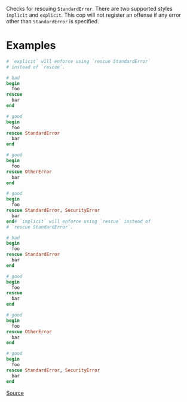 
Checks for rescuing `StandardError`. There are two supported
styles `implicit` and `explicit`. This cop will not register an offense
if any error other than `StandardError` is specified.

# Examples

```ruby
# `explicit` will enforce using `rescue StandardError`
# instead of `rescue`.

# bad
begin
  foo
rescue
  bar
end

# good
begin
  foo
rescue StandardError
  bar
end

# good
begin
  foo
rescue OtherError
  bar
end

# good
begin
  foo
rescue StandardError, SecurityError
  bar
end# `implicit` will enforce using `rescue` instead of
# `rescue StandardError`.

# bad
begin
  foo
rescue StandardError
  bar
end

# good
begin
  foo
rescue
  bar
end

# good
begin
  foo
rescue OtherError
  bar
end

# good
begin
  foo
rescue StandardError, SecurityError
  bar
end
```

[Source](http://www.rubydoc.info/gems/rubocop/RuboCop/Cop/Style/RescueStandardError)